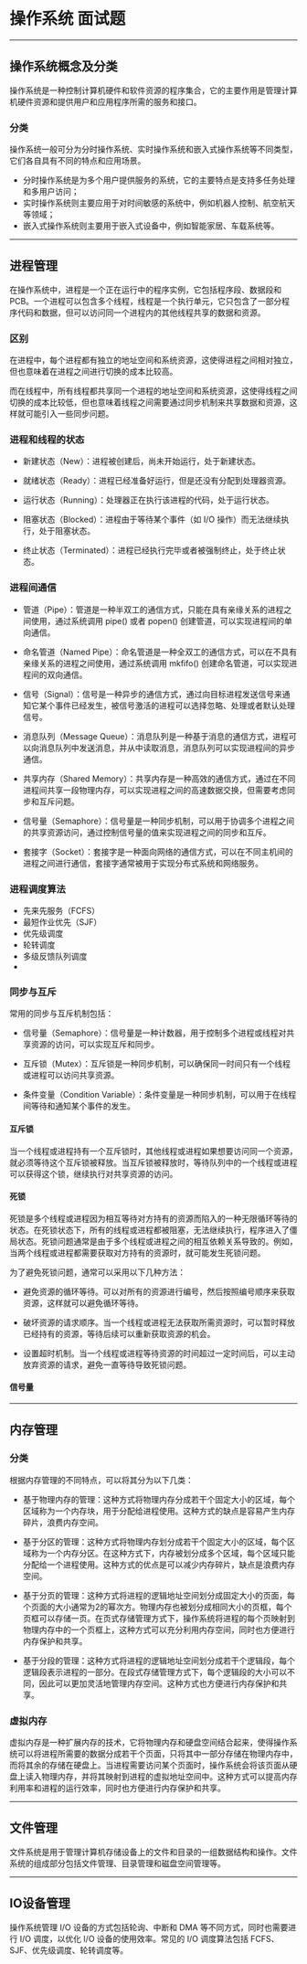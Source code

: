 # 操作系统 面试题


---

## 操作系统概念及分类

操作系统是一种控制计算机硬件和软件资源的程序集合，它的主要作用是管理计算机硬件资源和提供用户和应用程序所需的服务和接口。

### 分类

操作系统一般可分为分时操作系统、实时操作系统和嵌入式操作系统等不同类型，它们各自具有不同的特点和应用场景。
- 分时操作系统是为多个用户提供服务的系统，它的主要特点是支持多任务处理和多用户访问；
- 实时操作系统则主要应用于对时间敏感的系统中，例如机器人控制、航空航天等领域；
- 嵌入式操作系统则主要用于嵌入式设备中，例如智能家居、车载系统等。

---

## 进程管理

在操作系统中，进程是一个正在运行中的程序实例，它包括程序段、数据段和PCB。一个进程可以包含多个线程，线程是一个执行单元，它只包含了一部分程序代码和数据，但可以访问同一个进程内的其他线程共享的数据和资源。

### 区别

在进程中，每个进程都有独立的地址空间和系统资源，这使得进程之间相对独立，但也意味着在进程之间进行切换的成本比较高。

而在线程中，所有线程都共享同一个进程的地址空间和系统资源，这使得线程之间切换的成本比较低，但也意味着线程之间需要通过同步机制来共享数据和资源，这样就可能引入一些同步问题。

### 进程和线程的状态

- 新建状态（New）：进程被创建后，尚未开始运行，处于新建状态。

- 就绪状态（Ready）：进程已经准备好运行，但是还没有分配到处理器资源。

- 运行状态（Running）：处理器正在执行该进程的代码，处于运行状态。

- 阻塞状态（Blocked）：进程由于等待某个事件（如 I/O 操作）而无法继续执行，处于阻塞状态。

- 终止状态（Terminated）：进程已经执行完毕或者被强制终止，处于终止状态。

### 进程间通信

- 管道（Pipe）：管道是一种半双工的通信方式，只能在具有亲缘关系的进程之间使用，通过系统调用 pipe() 或者 popen() 创建管道，可以实现进程间的单向通信。

- 命名管道（Named Pipe）：命名管道是一种全双工的通信方式，可以在不具有亲缘关系的进程之间使用，通过系统调用 mkfifo() 创建命名管道，可以实现进程间的双向通信。

- 信号（Signal）：信号是一种异步的通信方式，通过向目标进程发送信号来通知它某个事件已经发生，被信号激活的进程可以选择忽略、处理或者默认处理信号。

- 消息队列（Message Queue）：消息队列是一种基于消息的通信方式，进程可以向消息队列中发送消息，并从中读取消息，消息队列可以实现进程间的异步通信。

- 共享内存（Shared Memory）：共享内存是一种高效的通信方式，通过在不同进程间共享一段物理内存，可以实现进程之间的高速数据交换，但需要考虑同步和互斥问题。

- 信号量（Semaphore）：信号量是一种同步机制，可以用于协调多个进程之间的共享资源访问，通过控制信号量的值来实现进程之间的同步和互斥。

- 套接字（Socket）：套接字是一种面向网络的通信方式，可以在不同主机间的进程之间进行通信，套接字通常被用于实现分布式系统和网络服务。

### 进程调度算法

- 先来先服务（FCFS）
- 最短作业优先（SJF）
- 优先级调度
- 轮转调度
- 多级反馈队列调度
- 
### 同步与互斥

常用的同步与互斥机制包括：

- 信号量（Semaphore）：信号量是一种计数器，用于控制多个进程或线程对共享资源的访问，可以实现互斥和同步。

- 互斥锁（Mutex）：互斥锁是一种同步机制，可以确保同一时间只有一个线程或进程可以访问共享资源。

- 条件变量（Condition Variable）：条件变量是一种同步机制，可以用于在线程间等待和通知某个事件的发生。

#### 互斥锁

当一个线程或进程持有一个互斥锁时，其他线程或进程如果想要访问同一个资源，就必须等待这个互斥锁被释放。当互斥锁被释放时，等待队列中的一个线程或进程可以获得这个锁，继续执行对共享资源的访问。

#### 死锁

死锁是多个线程或进程因为相互等待对方持有的资源而陷入的一种无限循环等待的状态。在死锁状态下，所有的线程或进程都被阻塞，无法继续执行，程序进入了僵局状态。死锁问题通常是由于多个线程或进程之间的相互依赖关系导致的。例如，当两个线程或进程都需要获取对方持有的资源时，就可能发生死锁问题。

为了避免死锁问题，通常可以采用以下几种方法：

- 避免资源的循环等待。可以对所有的资源进行编号，然后按照编号顺序来获取资源，这样就可以避免循环等待。

- 破坏资源的请求顺序。当一个线程或进程无法获取所需资源时，可以暂时释放已经持有的资源，等待后续可以重新获取资源的机会。

- 设置超时机制。当一个线程或进程等待资源的时间超过一定时间后，可以主动放弃资源的请求，避免一直等待导致死锁问题。

#### 信号量



---

## 内存管理

### 分类

根据内存管理的不同特点，可以将其分为以下几类：

- 基于物理内存的管理：这种方式将物理内存分成若干个固定大小的区域，每个区域称为一个内存块，用于分配给进程使用。这种方式的缺点是容易产生内存碎片，浪费内存空间。

- 基于分区的管理：这种方式将物理内存划分成若干个固定大小的区域，每个区域称为一个内存分区。在这种方式下，内存被划分成多个区域，每个区域只能分配给一个进程使用。这种方式的优点是可以减少内存碎片，缺点是浪费内存空间。

- 基于分页的管理：这种方式将进程的逻辑地址空间划分成固定大小的页面，每个页面的大小通常为2的幂次方。物理内存也被划分成相同大小的页框，每个页框可以存储一页。在页式存储管理方式下，操作系统将进程的每个页映射到物理内存中的一个页框上，这种方式可以充分利用内存空间，同时也方便进行内存保护和共享。

- 基于分段的管理：这种方式将进程的逻辑地址空间划分成若干个逻辑段，每个逻辑段表示进程的一部分。在段式存储管理方式下，每个逻辑段的大小可以不同，因此可以更加灵活地管理内存空间。这种方式也方便进行内存保护和共享。

### 虚拟内存

虚拟内存是一种扩展内存的技术，它将物理内存和硬盘空间结合起来，使得操作系统可以将进程所需要的数据分成若干个页面，只将其中一部分存储在物理内存中，而将其余的存储在硬盘上。当进程需要访问某个页面时，操作系统会将该页面从硬盘上读入物理内存，并将其映射到进程的虚拟地址空间中。这种方式可以提高内存利用率和进程的运行效率，同时也方便进行内存保护和共享。

---

## 文件管理

文件系统是用于管理计算机存储设备上的文件和目录的一组数据结构和操作。文件系统的组成部分包括文件管理、目录管理和磁盘空间管理等。

---

## IO设备管理

操作系统管理 I/O 设备的方式包括轮询、中断和 DMA 等不同方式，同时也需要进行 I/O 调度，以优化 I/O 设备的使用效率。常见的 I/O 调度算法包括 FCFS、SJF、优先级调度、轮转调度等。
